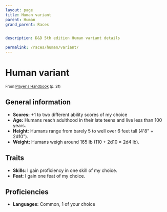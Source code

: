 ```yaml
---
layout: page
title: Human variant
parent: Human
grand_parent: Races


description: D&D 5th edition Human variant details

permalink: /races/human/variant/
---
```


# Human variant

<small>From <a target="_blank" href="https://dnd.wizards.com/products/tabletop-games/rpg-products/rpg_playershandbook">Player's Handbook</a> (p. 31)</small>

## General information

- **Scores:** +1 to two different ability scores of my choice
- **Age:** Humans reach adulthood in their late teens and live less than 100 years.
- **Height:** Humans range from barely 5 to well over 6 feet tall (4'8" + 2d10").
- **Weight:** Humans weigh around 165 lb (110 + 2d10 × 2d4 lb).

## Traits

- **Skills**: I gain proficiency in one skill of my choice.
- **Feat**: I gain one feat of my choice.

## Proficiencies

- **Languages:** Common, 1 of your choice